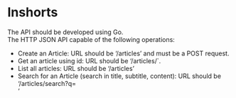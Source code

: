 # Inshorts
The API should be developed using Go.
<br/>
The HTTP JSON API capable of the following operations:<br/>
- Create an Article: URL should be ‘/articles’ and must be a POST request.<br/>
- Get an article using id: URL should be ‘/articles/<id here>`.<br/>
- List all articles: URL should be ‘/articles’<br/>
- Search for an Article (search in title, subtitle, content): URL should be ‘/articles/search?q=<search term here>’<br/>

